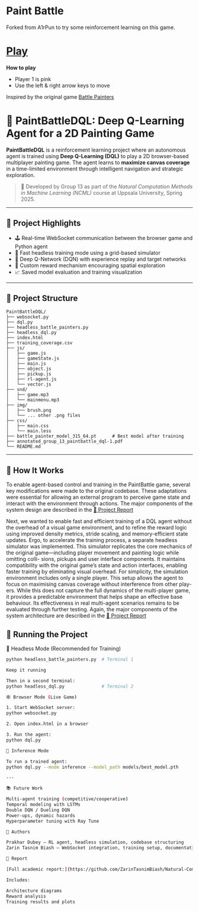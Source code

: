 Paint Battle
=======

Forked from A1rPun to try some reinforcement learning on this game.

# [Play](https://A1rPun.github.io/PaintBattle)

**How to play**
- Player 1 is pink
- Use the left & right arrow keys to move

Inspired by the original game 
[Battle Painters](https://github.com/A1rPun/PaintBattle/blob/f2c291d1cdcb09aa06d7d03a2a276eb4c0e15321/img/original.jpg)

# 🎨 PaintBattleDQL: Deep Q-Learning Agent for a 2D Painting Game

**PaintBattleDQL** is a reinforcement learning project where an autonomous agent is trained using **Deep Q-Learning (DQL)** to play a 2D browser-based multiplayer painting game. The agent learns to **maximize canvas coverage** in a time-limited environment through intelligent navigation and strategic exploration.

> 🧠 Developed by Group 13 as part of the *Natural Computation Methods in Machine Learning (NCML)* course at Uppsala University, Spring 2025.

---

## 🚀 Project Highlights

- 🕹️ Real-time WebSocket communication between the browser game and Python agent
- 🧪 Fast headless training mode using a grid-based simulator
- 🧠 Deep Q-Network (DQN) with experience replay and target networks
- 🎯 Custom reward mechanism encouraging spatial exploration
- 📈 Saved model evaluation and training visualization

---

## 🧱 Project Structure
```plaintext
PaintBattleDQL/
├── websocket.py
├── dql.py
├── headless_battle_painters.py
├── headless_dql.py
├── index.html
├── training_coverage.csv
├── js/
│   ├── game.js
│   ├── gameState.js
│   ├── main.js
│   ├── object.js
│   ├── pickup.js
│   ├── rl-agent.js
│   └── vector.js
├── snd/
│   ├── game.mp3
│   └── mainmenu.mp3
├── img/
│   ├── brush.png
│   └── ... other .png files
├── css/
│   ├── main.css
│   └── main.less
├── battle_painter_model_315_64.pt      # Best model after training
├── annotated_group_13_paintbattle_dql-1.pdf
└── README.md
```

---

## 🧠 How It Works

To enable agent-based control and training in the PaintBattle game, several key modifications were made to the original codebase. These adaptations were essential for allowing an external program to perceive game state and interact with the environment through actions. The major components of the system design are described in the [📄 Project Report](https://github.com/ZarinTasnimBiash/Natural-Computational-Methods-of-Machine-Learning/blob/main/project/Project_Report.pdf)

Next, we wanted to enable fast and efficient training of a DQL agent without the overhead of a visual game environment, and to refine the reward logic using improved density metrics, stride scaling, and memory-efficient state updates. Ergo, to accelerate the training process, a separate headless simulator was implemented. This simulator replicates the core mechanics of the original game—including player movement and painting logic while omitting colli- sions, pickups and user interface components. It maintains compatibility with the original game’s state and action interfaces, enabling faster training by eliminating visual overhead. For simplicity, the simulation environment includes only a single player. This setup allows the agent to focus on maximising canvas coverage without interference from other play- ers. While this does not capture the full dynamics of the multi-player game, it provides a predictable environment that helps shape an effective base behaviour. Its effectiveness in real multi-agent scenarios remains to be evaluated through further testing. Again, the major components of the system architecture are described in the [📄 Project Report](https://github.com/ZarinTasnimBiash/Natural-Computational-Methods-of-Machine-Learning/blob/main/project/Project_Report.pdf)


## 🧪 Running the Project

🔁 Headless Mode (Recommended for Training)

```bash
python headless_battle_painters.py  # Terminal 1

Keep it running

Then in a second terminal:
python headless_dql.py              # Terminal 2

🕸️ Browser Mode (Live Game)

1. Start WebSocket server:
python websocket.py

2. Open index.html in a browser

3. Run the agent:
python dql.py

🧪 Inference Mode

To run a trained agent:
python dql.py --mode inference --model_path models/best_model.pth

---

📚 Future Work

Multi-agent training (competitive/cooperative)
Temporal modeling with LSTMs
Double DQN / Dueling DQN
Power-ups, dynamic hazards
Hyperparameter tuning with Ray Tune

👥 Authors

Prakhar Dubey – RL agent, headless simulation, codebase structuring
Zarin Tasnim Biash – WebSocket integration, training setup, documentation

📄 Report

[Full academic report:](https://github.com/ZarinTasnimBiash/Natural-Computational-Methods-of-Machine-Learning/blob/main/project/Project_Report.pdf)

Includes:

Architecture diagrams
Reward analysis
Training results and plots








